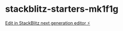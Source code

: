 # stackblitz-starters-mk1f1g

[Edit in StackBlitz next generation editor ⚡️](https://stackblitz.com/~/github.com/312shadow/stackblitz-starters-mk1f1g)